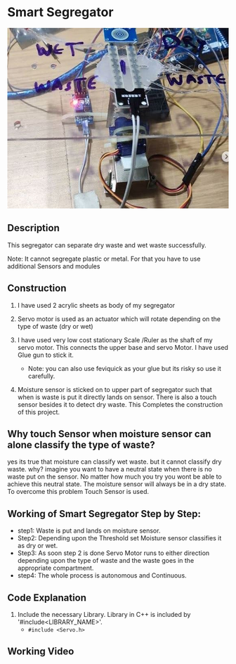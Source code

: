 # Smart Segregator
<img src="https://github.com/varun7860/Arduino-projects/blob/master/Smart%20Segregator/Images/Smart%20Segregator.jpg" width="548" height="411"/>

## Description
This segregator can separate dry waste and wet waste successfully.

Note: It cannot segregate plastic or metal. For that you have to use additional Sensors and modules

## Construction
1. I have used 2 acrylic sheets as body of my segregator

2. Servo motor is used as an actuator which will rotate depending on the type of waste (dry or wet)

3. I have used very low cost stationary Scale /Ruler as the shaft of my servo motor. This connects the upper base and servo Motor. I have used Glue gun to stick it.
   - Note: you can also use feviquick as your glue but its risky so use it carefully.
   
4. Moisture sensor is sticked on to upper part of segregator such that when is waste is put it directly lands on sensor. There is also a touch sensor besides it to detect dry waste. This Completes the construction of this project.

## Why touch Sensor when moisture sensor can alone classify the type of waste?
yes its true that moisture can classify wet waste. but it cannot classify dry waste. why? imagine you want to have a neutral state when there is no waste put on the sensor. No matter how much you try you wont be able to achieve this neutral state. The moisture sensor will always be in a dry state. To overcome this problem Touch Sensor is used.

## Working of Smart Segregator Step by Step:

- step1: Waste is put and lands on moisture sensor.
- Step2: Depending upon the Threshold set Moisture sensor classifies it as dry or wet.
- Step3: As soon step 2 is done Servo Motor runs to either direction depending upon the type of waste and the waste goes in the appropriate compartment.
- step4: The whole process is autonomous and Continuous.

## Code Explanation

1. Include the necessary Library. Library in C++ is included by '#include<LIBRARY_NAME>'.
   - ```#include <Servo.h>```

## Working Video
